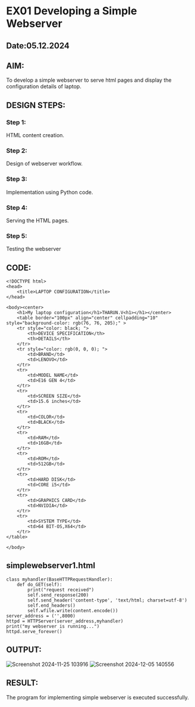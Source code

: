 # ﻿EX01 Developing a Simple Webserver
## Date:05.12.2024
## AIM:
To develop a simple webserver to serve html pages and display the configuration details of laptop.

## DESIGN STEPS:
### Step 1:
HTML content creation.

### Step 2:
Design of webserver workflow.

### Step 3:
Implementation using Python code.

### Step 4:
Serving the HTML pages.

### Step 5:
Testing the webserver


## CODE:
```
<!DOCTYPE html>
<head>
    <title>LAPTOP CONFIGURATION</title>
</head>

<body><center>
    <h1>My laptop configuration</h1>THARUN.V<h1></h1></center>
    <table border="100px" align="center" cellpadding="10" style="background-color: rgb(76, 76, 205);" >
    <tr style="color: black; ">
        <th>DEVICE SPECIFICATION</th>
        <th>DETAILS</th>
    </tr>
    <tr style="color: rgb(0, 0, 0); ">
        <td>BRAND</td>
        <td>LENOVO</td>
    </tr>
    <tr>
        <td>MODEL NAME</td>
        <td>E16 GEN 4</td>
    </tr>
    <tr>
        <td>SCREEN SIZE</td>
        <td>15.6 inches</td>
    </tr>
    <tr>
        <td>COLOR</td>
        <td>BLACK</td>
    </tr>
    <tr>
        <td>RAM</td>
        <td>16GB</td>
    </tr>
    <tr>
        <td>ROM</td>
        <td>512GB</td>
    </tr>    
    <tr>
        <td>HARD DISK</td>
        <td>CORE i5</td>
    </tr>
    <tr>
        <td>GRAPHICS CARD</td>
        <td>NVIDIA</td>
    </tr>
    <tr>
        <td>SYSTEM TYPE</td>
        <td>64 BIT-OS,X64</td>
    </tr>
</table>

</body>
```
## simplewebserver1.html
```
class myhandler(BaseHTTPRequestHandler):
    def do_GET(self):
        print("request received")
        self.send_response(200)
        self.send_header('content-type', 'text/html; charset=utf-8')
        self.end_headers()
        self.wfile.write(content.encode())
server_address = ('',8000)
httpd = HTTPServer(server_address,myhandler)
print("my webserver is running...")
httpd.serve_forever()
```




## OUTPUT:
![Screenshot 2024-11-25 103916](https://github.com/user-attachments/assets/fb6ebaff-534a-4412-a4f5-1858828b5a91)
![Screenshot 2024-12-05 140556](https://github.com/user-attachments/assets/412aa4a2-2382-434f-ad02-abe7b773316f)



## RESULT:
The program for implementing simple webserver is executed successfully.
